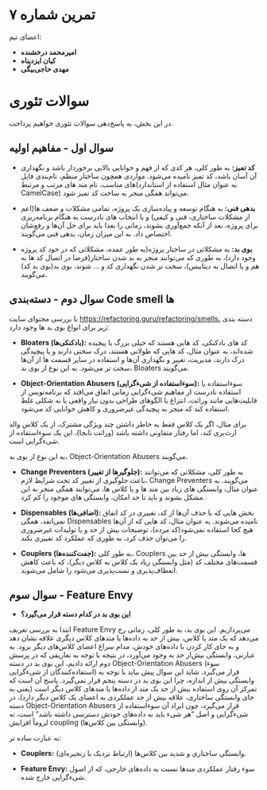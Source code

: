 # تمرین شماره ۷

اعضای تیم:

- **امیرمحمد درخشنده**
- **کیان ایزدپناه**
- **مهدی حاجی‌بیگی**

# سوالات تئوری

در این بخش، به پاسخ‌دهی سوالات تئوری خواهیم پرداخت.

## سوال اول - مفاهیم اولیه

- **کد تمیز:** به طور کلی، هر کدی که از فهم و خوانایی بالایی برخوردار باشد و نگهداری آن آسان باشد، کد تمیز نامیده می‌شود. مواردی همچون ساختار منظم، نام‌بندی فایل های مناسب، نام متد های مرتب و مرتبط(به عنوان مثال استفاده از استاندارد CamelCase) می‌تواند همگی منجر به ساخت کد تمیز شود.

- **بدهی فنی:** به هنگام توسعه و پیاده‌سازی یک پروژه، تمامی مشکلات و ضعف ها(اعم از مشکلات ساختاری، فنی و کیفی) و یا انتخاب های نادرست به هنگام برنامه‌ریزی برای پروژه، بعد از آنکه جمع‌آوری بشوند، زمانی را بعدا باید برای حل آن‌ها و رفع‌شان اختصاص داد. به این میزان زمان، بدهی فنی می‌گویند.

- **بوی بد:** به مشکلاتی در ساختار پروژه(به طور عمده، مشکلاتی که در خود کد پروژه وجود دارد)، به طوری که می‌توانند منجر به بد شدن ساختار(فرضا در اتصال کد ها به هم و یا اتصال به دیتابیس)، سخت تر شدن نگهداری کد و ... شوند، بوی بد(بوی بد کد) می‌گویند.

## سوال دوم - دسته‌بندی Code smell ها

با بررسی محتوای سایت https://refactoring.guru/refactoring/smells، دسته بندی زیر برای انواع بوی بد ها وجود دارد:

- **Bloaters (بادکنکی‌ها):** کد های بادکنکی، کد هایی هستند که خیلی بزرگ یا پیچیده شده‌اند، به عنوان مثال، کد هایی که طولانی هستند، درک سختی دارند و یا پیچیدگی درک دارند، مدیریت، تغییر و نگهداری آن‌ها و استفاده در سایر قسمت ها از آن‌ها سخت تر می‌شود. به این نوع از بوی بد، Bloaters می‌گویند.

- **Object-Orientation Abusers (سوءاستفاده از شیءگرایی):** سوءاستفاده یا استفاده نادرست از مفاهیم شیءگرایی زمانی اتفاق می‌افتد که برنامه‌نویس از قابلیت‌هایی مانند وراثت، انتزاع یا الگوهای طراحی بدون نیاز واقعی یا به شکلی غلط استفاده کند که منجر به پیچیدگی غیرضروری و کاهش خوانایی کد می‌شود.

برای مثال، اگر یک کلاس فقط به خاطر داشتن چند ویژگی مشترک، از یک کلاس والد ارث‌بری کند، اما رفتار متفاوتی داشته باشد (وراثت نابجا)، این یک سوءاستفاده از شیءگرایی است.

به این نوع از بوی بد، Object-Orientation Abusers می‌گویند.

- **Change Preventers (جلوگیرها از تغییر):** به طور کلی، مشکلاتی که می‌توانند باعث جلوگیری از تغییر کد تحت شرایط لازم، Change Preventers می‌گویند. به عنوان مثال، وابستگی های زیاد بین متد ها و یا کلاس ها، می‌توانند همگی منجر به این مشکل بشوند و باید تا حد امکان، وابستگی های موجود را کم کرد.

- **Dispensables (اضافی‌ها):** بخش هایی که با حذف آن‌ها از کد، تغییری در کد اتفاق نمی‌اتفد، همگی Dispensables نامیده می‌شوند. به عنوان مثال، کد هایی که از آن‌ها هیچ کجا استفاده نمی‌شود(کد مرده)، توضیحات بیش از حد و یا تولیدات غیرضروری را می‌توان حذف کرد، به طوری که عملکرد کد تغییری نکند.

- **Couplers (جفت‌کننده‌ها):** به طور کلی، Couplers ها، وابستگی بیش از حد بین قسمت‌های مختلف کد (مثل وابستگی زیاد یک کلاس به کلاس دیگر)، که باعث کاهش انعطاف‌پذیری و تست‌پذیری می‌شود را شامل می‌شوند.

## سوال سوم - Feature Envy

- **این بوی بد در کدام دسته قرار می‌گیرد؟**

ابتدا به بررسی تعریف Feature Envy می‌پردازیم. این بوی بد، به طور کلی، زمانی رخ می‌دهد که یک متد یا کلاس، بیش از حد به داده‌ها یا متدهای کلاس دیگری علاقه نشان دهد و به جای کار کردن با داده‌های خودش، مدام سراغ اعضای کلاس‌های دیگر برود. به عبارتی، وابستگی بیش‌از حد به وجود می‌آورد، در نتیجه با توجه به تعاریفی که در پرسش دوم ارائه دادیم، این بوی بد در دسته Object-Orientation Abusers (سوء استفاده‌کنندگان از شیءگرایی) قرار می‌گیرد. شاید این سوال پیش بیاید با توجه به وابستگی بیش از اندازه، چرا این بوی بد در دسته پنجم قرار نمی‌گیرد. پاسخ آن است که تمرکز آن روی استفاده بیش از حد یک متد از داده‌ها یا متدهای کلاس دیگر است (یعنی به جای وابستگی ساختاری، علاقه بیش از حد عملکردی به اعضای یک کلاس دیگر دارد)، در دسته Object-Orientation Abusers قرار می‌گیرد، چون ایراد آن سوءاستفاده از شیءگرایی و اصل “هر شیء باید به داده‌های خودش دسترسی داشته باشد” است، نه لزوماً افزایش coupling (وابستگی بین کلاس‌ها).

به عبارت ساده تر:

- **Couplers:** وابستگی ساختاری و شدید بین کلاس‌ها (ارتباط نزدیک یا زنجیره‌ای).

- **Feature Envy:** سوء رفتار عملکردی متدها نسبت به داده‌های خارجی، که از اصول شیءگرایی خارج شده.
